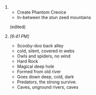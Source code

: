 1. - Create Phantom Crevice
    - In-between the stun zeed mountains
    
    (edited)
    
2. _[_6:41 PM_]_
    
    - Scooby-doo back alley
    - cold, silent, covered in webs
    - Owls and spiders, no wind
    - Hard Rock
    - Magical deep hole
    - Formed from old river
    - Goes down deep, cold, dark
    - Predators, the strong survive.
    - Caves, unground rivers, caves